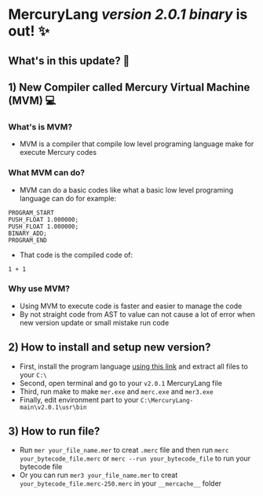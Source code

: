 # MercuryLang *version 2.0.1 binary* is out! ✨
## What's in this update? 👀

## 1) New Compiler called Mercury Virtual Machine (MVM) 💻
### What's is MVM? 
* MVM is a compiler that compile low level programing language make for execute Mercury codes 
### What MVM can do? 
* MVM can do a basic codes like what a basic low level programing language can do for example:
```mercury
PROGRAM_START
PUSH_FLOAT 1.000000;
PUSH_FLOAT 1.000000;
BINARY_ADD;
PROGRAM_END
```
* That code is the compiled code of:
``` mercury
1 + 1
```
### Why use MVM? 
* Using MVM to execute code is faster and easier to manage the code 
* By not straight code from AST to value can not cause a lot of error when new version update or small mistake run code 
## 2) How to install and setup new version?
* First, install the program language [using this link](https://github.com/dinhsonhai132/Mercury-Langluage/archive/refs/heads/main.zip) and extract all files to your ```C:\``` 
* Second, open terminal and go to your ```v2.0.1``` MercuryLang file
* Third, run make to make ```mer.exe``` and ```merc.exe``` and ```mer3.exe```
* Finally, edit environment part to your ```C:\MercuryLang-main\v2.0.1\usr\bin```
## 3) How to run file?
* Run ```mer your_file_name.mer``` to creat ```.merc``` file and then run ```merc your_bytecode_file.merc``` or ```merc --run your_bytecode_file``` to run your bytecode file
* Or you can run ```mer3 your_file_name.mer``` to creat ```your_bytecode_file.merc-250.merc``` in your ```__mercache__``` folder
